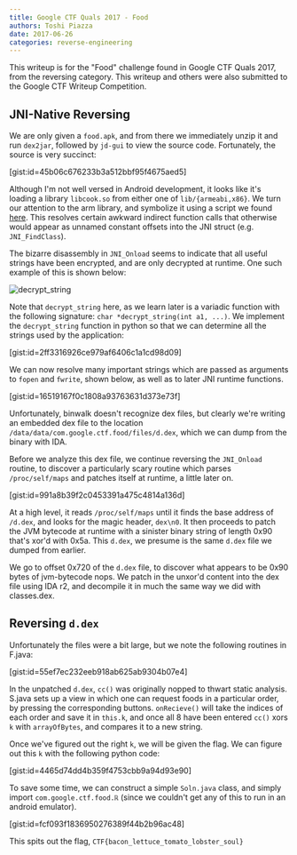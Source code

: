```yaml
---
title: Google CTF Quals 2017 - Food
authors: Toshi Piazza
date: 2017-06-26
categories: reverse-engineering 
---
```


This writeup is for the "Food" challenge found in Google CTF Quals 2017, from the
reversing category. This writeup and others were also submitted to the Google CTF Writeup
Competition.

## JNI-Native Reversing

We are only given a `food.apk`, and from there we immediately unzip it and run `dex2jar`,
followed by `jd-gui` to view the source code. Fortunately, the source is very succinct:

[gist:id=45b06c676233b3a512bbf95f4675aed5]

Although I'm not well versed in Android development, it looks like it's loading a library
`libcook.so` from either one of `lib/{armeabi,x86}`. We turn our attention to the arm
library, and symbolize it using a script we found [here](https://github.com/trojancyborg/IDA_JNI_Rename). This resolves
certain awkward indirect function calls that otherwise would appear as unnamed constant
offsets into the JNI struct (e.g. `JNI_FindClass`).

The bizarre disassembly in `JNI_Onload` seems to indicate that all useful strings have
been encrypted, and are only decrypted at runtime. One such example of this is shown
below:

![`decrypt_string`]({filename}/assets/IDA_encrypt.png)

Note that `decrypt_string` here, as we learn later is a variadic function with the
following signature: `char *decrypt_string(int a1, ...)`. We implement the
`decrypt_string` function in python so that we can determine all the strings used by the
application:

[gist:id=2ff3316926ce979af6406c1a1cd98d09]

We can now resolve many important strings which are passed as arguments to `fopen` and
`fwrite`, shown below, as well as to later JNI runtime functions.

[gist:id=16519167f0c1808a93763631d373e73f]

Unfortunately, binwalk doesn't recognize dex files, but clearly we're writing an embedded
dex file to the location `/data/data/com.google.ctf.food/files/d.dex`, which we can dump
from the binary with IDA.

Before we analyze this dex file, we continue reversing the `JNI_Onload` routine, to
discover a particularly scary routine which parses `/proc/self/maps` and patches itself at
runtime, a little later on.

[gist:id=991a8b39f2c0453391a475c4814a136d]

At a high level, it reads `/proc/self/maps` until it finds the base address of `/d.dex`,
and looks for the magic header, `dex\n0`. It then proceeds to patch the JVM bytecode at
runtime with a sinister binary string of length 0x90 that's xor'd with 0x5a. This `d.dex`,
we presume is the same `d.dex` file we dumped from earlier.

We go to offset 0x720 of the `d.dex` file, to discover what appears to be 0x90 bytes of
jvm-bytecode nops. We patch in the unxor'd content into the dex file using IDA r2, and
decompile it in much the same way we did with classes.dex.

## Reversing `d.dex`

Unfortunately the files were a bit large, but we note the following routines in F.java:

[gist:id=55ef7ec232eeb918ab625ab9304b07e4]

In the unpatched `d.dex`, `cc()` was originally nopped to thwart static analysis. S.java
sets up a view in which one can request foods in a particular order, by pressing the
corresponding buttons. `onRecieve()` will take the indices of each order and save it in
`this.k`, and once all 8 have been entered `cc()` xors `k` with `arrayOfBytes`, and
compares it to a new string.

Once we've figured out the right `k`, we will be given the flag. We can figure out this
`k` with the following python code:

[gist:id=4465d74dd4b359f4753cbb9a94d93e90]

To save some time, we can construct a simple `Soln.java` class, and simply import
`com.google.ctf.food.ℝ` (since we couldn't get any of this to run in an android emulator).

[gist:id=fcf093f1836950276389f44b2b96ac48]

This spits out the flag, `CTF{bacon_lettuce_tomato_lobster_soul}`
